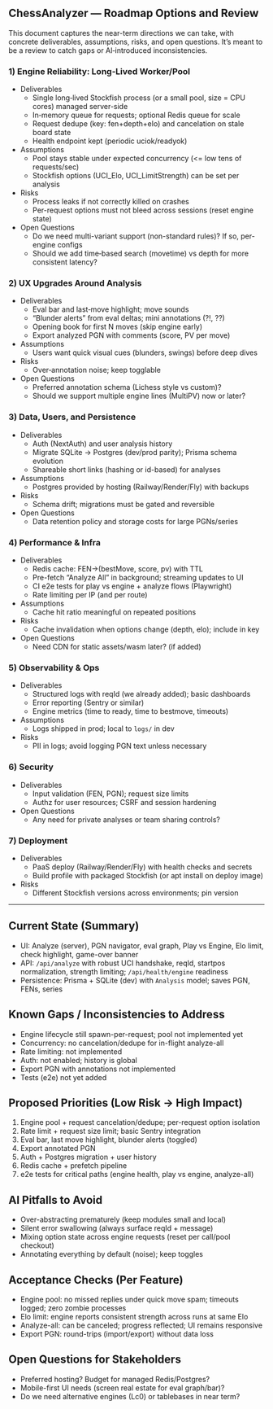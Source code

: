 ## ChessAnalyzer — Roadmap Options and Review

This document captures the near-term directions we can take, with concrete deliverables, assumptions, risks, and open questions. It’s meant to be a review to catch gaps or AI‑introduced inconsistencies.

### 1) Engine Reliability: Long‑Lived Worker/Pool
- Deliverables
  - Single long‑lived Stockfish process (or a small pool, size = CPU cores) managed server-side
  - In‑memory queue for requests; optional Redis queue for scale
  - Request dedupe (key: fen+depth+elo) and cancelation on stale board state
  - Health endpoint kept (periodic uciok/readyok)
- Assumptions
  - Pool stays stable under expected concurrency (<= low tens of requests/sec)
  - Stockfish options (UCI_Elo, UCI_LimitStrength) can be set per analysis
- Risks
  - Process leaks if not correctly killed on crashes
  - Per-request options must not bleed across sessions (reset engine state)
- Open Questions
  - Do we need multi-variant support (non-standard rules)? If so, per-engine configs
  - Should we add time‑based search (movetime) vs depth for more consistent latency?

### 2) UX Upgrades Around Analysis
- Deliverables
  - Eval bar and last‑move highlight; move sounds
  - “Blunder alerts” from eval deltas; mini annotations (?!, ??)
  - Opening book for first N moves (skip engine early)
  - Export analyzed PGN with comments (score, PV per move)
- Assumptions
  - Users want quick visual cues (blunders, swings) before deep dives
- Risks
  - Over‑annotation noise; keep togglable
- Open Questions
  - Preferred annotation schema (Lichess style vs custom)?
  - Should we support multiple engine lines (MultiPV) now or later?

### 3) Data, Users, and Persistence
- Deliverables
  - Auth (NextAuth) and user analysis history
  - Migrate SQLite → Postgres (dev/prod parity); Prisma schema evolution
  - Shareable short links (hashing or id-based) for analyses
- Assumptions
  - Postgres provided by hosting (Railway/Render/Fly) with backups
- Risks
  - Schema drift; migrations must be gated and reversible
- Open Questions
  - Data retention policy and storage costs for large PGNs/series

### 4) Performance & Infra
- Deliverables
  - Redis cache: FEN→(bestMove, score, pv) with TTL
  - Pre-fetch “Analyze All” in background; streaming updates to UI
  - CI e2e tests for play vs engine + analyze flows (Playwright)
  - Rate limiting per IP (and per route)
- Assumptions
  - Cache hit ratio meaningful on repeated positions
- Risks
  - Cache invalidation when options change (depth, elo); include in key
- Open Questions
  - Need CDN for static assets/wasm later? (if added)

### 5) Observability & Ops
- Deliverables
  - Structured logs with reqId (we already added); basic dashboards
  - Error reporting (Sentry or similar)
  - Engine metrics (time to ready, time to bestmove, timeouts)
- Assumptions
  - Logs shipped in prod; local to `logs/` in dev
- Risks
  - PII in logs; avoid logging PGN text unless necessary

### 6) Security
- Deliverables
  - Input validation (FEN, PGN); request size limits
  - Authz for user resources; CSRF and session hardening
- Open Questions
  - Any need for private analyses or team sharing controls?

### 7) Deployment
- Deliverables
  - PaaS deploy (Railway/Render/Fly) with health checks and secrets
  - Build profile with packaged Stockfish (or apt install on deploy image)
- Risks
  - Different Stockfish versions across environments; pin version

---

## Current State (Summary)
- UI: Analyze (server), PGN navigator, eval graph, Play vs Engine, Elo limit, check highlight, game-over banner
- API: `/api/analyze` with robust UCI handshake, reqId, startpos normalization, strength limiting; `/api/health/engine` readiness
- Persistence: Prisma + SQLite (dev) with `Analysis` model; saves PGN, FENs, series

## Known Gaps / Inconsistencies to Address
- Engine lifecycle still spawn-per-request; pool not implemented yet
- Concurrency: no cancelation/dedupe for in-flight analyze-all
- Rate limiting: not implemented
- Auth: not enabled; history is global
- Export PGN with annotations not implemented
- Tests (e2e) not yet added

## Proposed Priorities (Low Risk → High Impact)
1. Engine pool + request cancelation/dedupe; per-request option isolation
2. Rate limit + request size limit; basic Sentry integration
3. Eval bar, last move highlight, blunder alerts (toggled)
4. Export annotated PGN
5. Auth + Postgres migration + user history
6. Redis cache + prefetch pipeline
7. e2e tests for critical paths (engine health, play vs engine, analyze-all)

## AI Pitfalls to Avoid
- Over-abstracting prematurely (keep modules small and local)
- Silent error swallowing (always surface reqId + message)
- Mixing option state across engine requests (reset per call/pool checkout)
- Annotating everything by default (noise); keep toggles

## Acceptance Checks (Per Feature)
- Engine pool: no missed replies under quick move spam; timeouts logged; zero zombie processes
- Elo limit: engine reports consistent strength across runs at same Elo
- Analyze-all: can be canceled; progress reflected; UI remains responsive
- Export PGN: round-trips (import/export) without data loss

## Open Questions for Stakeholders
- Preferred hosting? Budget for managed Redis/Postgres?
- Mobile-first UI needs (screen real estate for eval graph/bar)?
- Do we need alternative engines (Lc0) or tablebases in near term?


